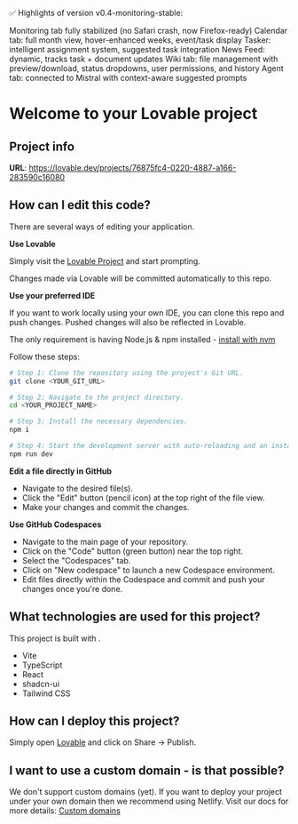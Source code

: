 ✅ Highlights of version v0.4-monitoring-stable:

Monitoring tab fully stabilized (no Safari crash, now Firefox-ready)
Calendar tab: full month view, hover-enhanced weeks, event/task display
Tasker: intelligent assignment system, suggested task integration
News Feed: dynamic, tracks task + document updates
Wiki tab: file management with preview/download, status dropdowns, user permissions, and history
Agent tab: connected to Mistral with context-aware suggested prompts

# Welcome to your Lovable project

## Project info

**URL**: https://lovable.dev/projects/76875fc4-0220-4887-a166-283590c16080

## How can I edit this code?

There are several ways of editing your application.

**Use Lovable**

Simply visit the [Lovable Project](https://lovable.dev/projects/76875fc4-0220-4887-a166-283590c16080) and start prompting.

Changes made via Lovable will be committed automatically to this repo.

**Use your preferred IDE**

If you want to work locally using your own IDE, you can clone this repo and push changes. Pushed changes will also be reflected in Lovable.

The only requirement is having Node.js & npm installed - [install with nvm](https://github.com/nvm-sh/nvm#installing-and-updating)

Follow these steps:

```sh
# Step 1: Clone the repository using the project's Git URL.
git clone <YOUR_GIT_URL>

# Step 2: Navigate to the project directory.
cd <YOUR_PROJECT_NAME>

# Step 3: Install the necessary dependencies.
npm i

# Step 4: Start the development server with auto-reloading and an instant preview.
npm run dev
```

**Edit a file directly in GitHub**

- Navigate to the desired file(s).
- Click the "Edit" button (pencil icon) at the top right of the file view.
- Make your changes and commit the changes.

**Use GitHub Codespaces**

- Navigate to the main page of your repository.
- Click on the "Code" button (green button) near the top right.
- Select the "Codespaces" tab.
- Click on "New codespace" to launch a new Codespace environment.
- Edit files directly within the Codespace and commit and push your changes once you're done.

## What technologies are used for this project?

This project is built with .

- Vite
- TypeScript
- React
- shadcn-ui
- Tailwind CSS

## How can I deploy this project?

Simply open [Lovable](https://lovable.dev/projects/76875fc4-0220-4887-a166-283590c16080) and click on Share -> Publish.

## I want to use a custom domain - is that possible?

We don't support custom domains (yet). If you want to deploy your project under your own domain then we recommend using Netlify. Visit our docs for more details: [Custom domains](https://docs.lovable.dev/tips-tricks/custom-domain/)
